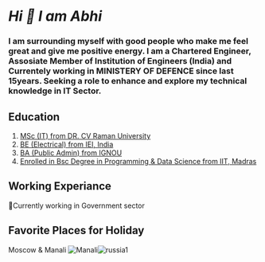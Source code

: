# ***Hi 👋 I am Abhi***
### **I am surrounding myself with good people who make me feel great and give me positive energy. I am a Chartered Engineer, Assosiate Member of Institution of Engineers (India) and Currentely working in MINISTERY OF DEFENCE since last 15years. Seeking a role to enhance and explore my technical knowledge in IT Sector.**
## Education
1. [MSc (IT) from DR. CV Raman University](https://www.cvru.ac.in/)
2. [BE (Electrical) from IEI, India](https://www.ieindia.org/webui/iei-home.aspx)
3. [BA (Public Admin) from IGNOU](http://ignou.ac.in/)
4. [Enrolled in Bsc Degree in Programming & Data Science from IIT, Madras](https://onlinedegree.iitm.ac.in/)
## Working Experiance
🔭Currently working in Government sector
## Favorite Places for Holiday
Moscow & Manali
![Manali](https://user-images.githubusercontent.com/96046548/147113829-3ca1b613-d93e-4614-9325-da09f87daefa.jpg "Manali")![russia1](https://user-images.githubusercontent.com/96046548/147118218-5bb66387-31d1-4466-bca4-b9b9f745d2d7.jpg)
